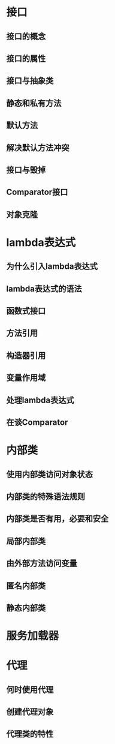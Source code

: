 # 接口
## 接口的概念
## 接口的属性
## 接口与抽象类
## 静态和私有方法
## 默认方法
## 解决默认方法冲突
## 接口与毁掉
## Comparator接口
## 对象克隆
# lambda表达式
## 为什么引入lambda表达式
## lambda表达式的语法
## 函数式接口
## 方法引用
## 构造器引用
## 变量作用域
## 处理lambda表达式
## 在谈Comparator
# 内部类
## 使用内部类访问对象状态
## 内部类的特殊语法规则
## 内部类是否有用，必要和安全
## 局部内部类
## 由外部方法访问变量
## 匿名内部类
## 静态内部类
# 服务加载器
# 代理
## 何时使用代理
## 创建代理对象
## 代理类的特性

